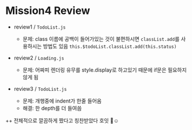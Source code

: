 # Mission4 Review

- review1 / `TodoList.js`

  - 문제: class 이름에 공백이 들어가있는 것이 불편하시면 `classList.add`를 사용하시는 방법도 있음 `this.$todoList.classList.add(this.status)`

- review2 / `Loading.js`

  - 문제: 어짜피 렌더링 유무를 style.display로 하고있기 때문에 if문은 필요하지 않게 됨

- review3 / `TodoList.js`
  - 문제: 개행중에 indent가 한줄 들어옴
  - 해결: 한 depth를 더 들여씀

++ 전체적으로 깔끔하게 짰다고 칭찬받았다 호잇 💫☺️

